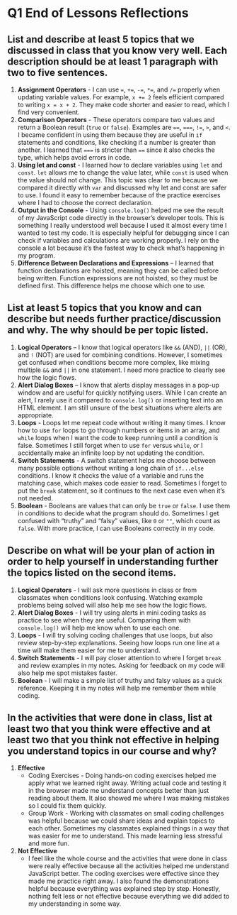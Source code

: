# Q1 End of Lessons Reflections
## List and describe at least 5 topics that we discussed in class that you know very well. Each description should be at least 1 paragraph with two to five sentences.
1. **Assignment Operators** - I can use `=`, `+=`, `-=`, `*=`, and `/=` properly when updating variable values. For example, `x += 2` feels efficient compared to writing `x = x + 2`. They make code shorter and easier to read, which I find very convenient.
2. **Comparison Operators** - These operators compare two values and return a Boolean result (`true` or `false`). Examples are `==`, `===`, `!=`, `>`, and `<`. I became confident in using them because they are useful in `if` statements and conditions, like checking if a number is greater than another. I learned that `===` is stricter than `==` since it also checks the type, which helps avoid errors in code.
3. **Using let and const** - I learned how to declare variables using `let` and `const`. `let` allows me to change the value later, while `const` is used when the value should not change. This topic was clear to me because we compared it directly with `var` and discussed why let and const are safer to use. I found it easy to remember because of the practice exercises where I had to choose the correct declaration.
4. **Output in the Console** - Using `console.log()` helped me see the result of my JavaScript code directly in the browser’s developer tools. This is something I really understood well because I used it almost every time I wanted to test my code. It is especially helpful for debugging since I can check if variables and calculations are working properly. I rely on the console a lot because it’s the fastest way to check what’s happening in my program.
5. **Difference Between Declarations and Expressions** – I learned that function declarations are hoisted, meaning they can be called before being written. Function expressions are not hoisted, so they must be defined first. This difference helps me choose which one to use.

## List at least 5 topics that you know and can describe but needs further practice/discussion and why. The why should be per topic listed.
1. **Logical Operators** – I know that logical operators like `&&` (AND), `||` (OR), and `!` (NOT) are used for combining conditions. However, I sometimes get confused when conditions become more complex, like mixing multiple `&&` and `||` in one statement. I need more practice to clearly see how the logic flows.
2. **Alert Dialog Boxes** – I know that alerts display messages in a pop-up window and are useful for quickly notifying users. While I can create an alert, I rarely use it compared to `console.log()` or inserting text into an HTML element. I am still unsure of the best situations where alerts are appropriate.
3. **Loops** - Loops let me repeat code without writing it many times. I know how to use `for` loops to go through numbers or items in an array, and `while` loops when I want the code to keep running until a condition is false. Sometimes I still forget when to use `for` versus `while`, or I accidentally make an infinite loop by not updating the condition.
4. **Switch Statements** - A switch statement helps me choose between many possible options without writing a long chain of `if...else` conditions. I know it checks the value of a variable and runs the matching case, which makes code easier to read. Sometimes I forget to put the `break` statement, so it continues to the next case even when it’s not needed.
5. **Boolean** - Booleans are values that can only be `true` or `false`. I use them in conditions to decide what the program should do. Sometimes I get confused with “truthy” and “falsy” values, like `0` or `""`, which count as `false`. With more practice, I can use Booleans correctly in my code.

## Describe on what will be your plan of action in order to help yourself in understanding further the topics listed on the second items.
1. **Logical Operators** - I will ask more questions in class or from classmates when conditions look confusing. Watching example problems being solved will also help me see how the logic flows.
2. **Alert Dialog Boxes** - I will try using alerts in mini coding tasks as practice to see when they are useful. Comparing them with `console.log()` will help me know when to use each one.
3. **Loops** - I will try solving coding challenges that use loops, but also review step-by-step explanations. Seeing how loops run one line at a time will make them easier for me to understand.
4. **Switch Statements** - I will pay closer attention to where I forget `break` and review examples in my notes. Asking for feedback on my code will also help me spot mistakes faster.
5. **Boolean** - I will make a simple list of truthy and falsy values as a quick reference. Keeping it in my notes will help me remember them while coding.

## In the activities that were done in class, list at least two that you think were effective and at least two that you think not effective in helping you understand topics in our course and why?
1. **Effective**
   * Coding Exercises - Doing hands-on coding exercises helped me apply what we learned right away. Writing actual code and testing it in the browser made me understand concepts better than just reading about them. It also showed me where I was making mistakes so I could fix them quickly.
   * Group Work - Working with classmates on small coding challenges was helpful because we could share ideas and explain topics to each other. Sometimes my classmates explained things in a way that was easier for me to understand. This made learning less stressful and more fun.
2. **Not Effective**
   * I feel like the whole course and the activities that were done in class were really effective because all the activities helped me understand JavaScript better. The coding exercises were effective since they made me practice right away. I also found the demonstrations helpful because everything was explained step by step. Honestly, nothing felt less or not effective because everything we did added to my understanding in some way.

